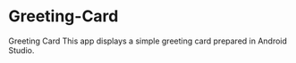 # Greeting-Card
Greeting Card
This app displays a simple greeting card prepared in Android Studio. 

